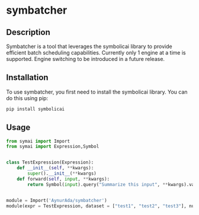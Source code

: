 # symbatcher

## Description
Symbatcher is a tool that leverages the symbolicai library to provide efficient batch scheduling capabilities.
Currently only 1 engine at a time is supported. Engine switching to be introduced in a future release.

## Installation

To use symbatcher, you first need to install the symbolicai library. You can do this using pip:

```bash
pip install symbolicai
```

## Usage

```python
from symai import Import
from symai import Expression,Symbol


class TestExpression(Expression):
    def __init__(self, **kwargs):
        super().__init__(**kwargs)
    def forward(self, input, **kwargs):
        return Symbol(input).query("Summarize this input", **kwargs).value


module = Import('AynurAda/symbatcher')
module(expr = TestExpression, dataset = ["test1", "test2", "test3"], num_workers=1, batch_size=1)

 



 
